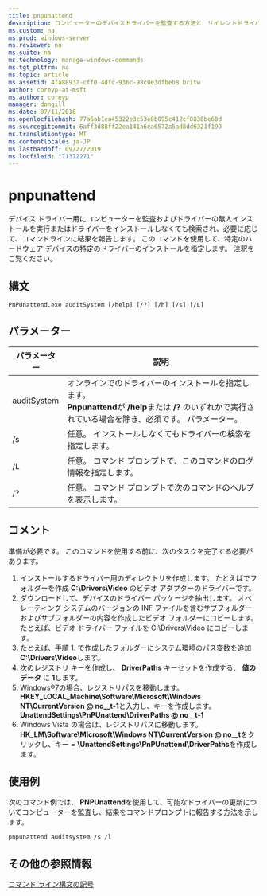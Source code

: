 ```yaml
---
title: pnpunattend
description: コンピューターのデバイスドライバーを監査する方法と、サイレントドライバインストールを実行する方法について説明します。
ms.custom: na
ms.prod: windows-server
ms.reviewer: na
ms.suite: na
ms.technology: manage-windows-commands
ms.tgt_pltfrm: na
ms.topic: article
ms.assetid: 4fa88932-cff0-4dfc-936c-98c0e3dfbeb8 britw
author: coreyp-at-msft
ms.author: coreyp
manager: dongill
ms.date: 07/11/2018
ms.openlocfilehash: 77a6ab1ea45322e3c53e8b095c412cf8838be60d
ms.sourcegitcommit: 6aff3d88ff22ea141a6ea6572a5ad8dd6321f199
ms.translationtype: MT
ms.contentlocale: ja-JP
ms.lasthandoff: 09/27/2019
ms.locfileid: "71372271"
---
```

# <a name="pnpunattend"></a>pnpunattend

デバイス ドライバー用にコンピューターを監査およびドライバーの無人インストールを実行またはドライバーをインストールしなくても検索され、必要に応じて、コマンドラインに結果を報告します。 このコマンドを使用して、特定のハードウェア デバイスの特定のドライバーのインストールを指定します。 注釈をご覧ください。

## <a name="syntax"></a>構文

```
PnPUnattend.exe auditSystem [/help] [/?] [/h] [/s] [/L]
```

## <a name="parameters"></a>パラメーター

|パラメーター|説明|
|---------|-----------|
|auditSystem|オンラインでのドライバーのインストールを指定します。</br>**Pnpunattend**が **/help**または **/?** のいずれかで実行されている場合を除き、必須です。 パラメーター。|
|/s|任意。 インストールしなくてもドライバーの検索を指定します。|
|/L|任意。 コマンド プロンプトで、このコマンドのログ情報を指定します。|
|/?|任意。 コマンド プロンプトで次のコマンドのヘルプを表示します。|

## <a name="remarks"></a>コメント

準備が必要です。 このコマンドを使用する前に、次のタスクを完了する必要があります。

1. インストールするドライバー用のディレクトリを作成します。 たとえばでフォルダーを作成 **C:\Drivers\Video** のビデオ アダプターのドライバーです。
2. ダウンロードして、デバイスのドライバー パッケージを抽出します。 オペレーティング システムのバージョンの INF ファイルを含むサブフォルダーおよびサブフォルダーの内容を作成したビデオ フォルダーにコピーします。 たとえば、ビデオ ドライバー ファイルを C:\Drivers\Video にコピーします。
3. たとえば、手順 1. で作成したフォルダーにシステム環境のパス変数を追加 **C:\Drivers\Video**します。
4. 次のレジストリ キーを作成し、 **DriverPaths** キーセットを作成する、 **値のデータ** に **1**します。
5. Windows®7の場合、レジストリパスを移動します。**HKEY_LOCAL_Machine\Software\Microsoft\Windows NT\CurrentVersion @ no__t-1**と入力し、キーを作成します。**UnattendSettings\PnPUnattend\DriverPaths @ no__t-1**
6. Windows Vista の場合は、レジストリパスに移動します。**HK_LM\Software\Microsoft\Windows NT\CurrentVersion @ no__t**をクリックし、キー = **\UnattendSettings\PnPUnattend\DriverPaths**を作成します。

## <a name="examples"></a>使用例

次のコマンド例では、 **PNPUnattend**を使用して、可能なドライバーの更新についてコンピューターを監査し、結果をコマンドプロンプトに報告する方法を示します。

```
pnpunattend auditsystem /s /l 
```

## <a name="additional-references"></a>その他の参照情報

[コマンド ライン構文の記号](command-line-syntax-key.md)